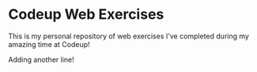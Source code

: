 # Codeup Web Exercises


This is my personal repository of web exercises
I've completed during my amazing time at Codeup!

Adding another line!